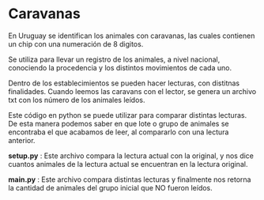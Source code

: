 # Caravanas

En Uruguay se identifican los animales con caravanas, las cuales contienen un chip con una numeración de 8 digitos.

Se utiliza para llevar un registro de los animales, a nivel nacional, conociendo la procedencia y los distintos movimientos de cada uno.

Dentro de los establecimientos se pueden hacer lecturas, con distitnas finalidades. Cuando leemos las caravans con el lector, se genera un archivo txt con los número de los animales leídos. 

Este código en python se puede utilizar para comparar distintas lecturas. De esta manera podemos saber en que lote o grupo de animales se encontraba el que acabamos de leer, al compararlo con una lectura anterior.  

**setup.py** : Este archivo compara la lectura actual con la original, y nos dice cuantos animales de la lectura actual se encuentran en la lectura original. 

**main.py** : Este archivo compara distintas lecturas y finalmente nos retorna la cantidad de animales del grupo inicial que NO fueron leídos. 
